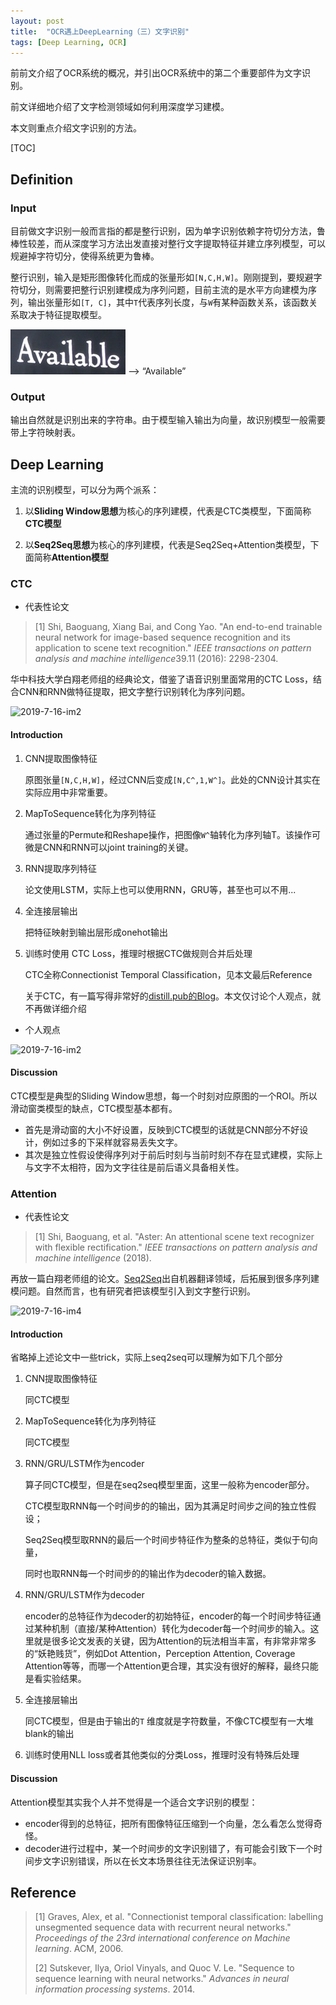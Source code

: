 ```yaml
---
layout: post
title:  "OCR遇上DeepLearning（三）文字识别"
tags: [Deep Learning, OCR]
---
```




前前文介绍了OCR系统的概况，并引出OCR系统中的第二个重要部件为文字识别。

前文详细地介绍了文字检测领域如何利用深度学习建模。

本文则重点介绍文字识别的方法。

[TOC]

## Definition

### Input

目前做文字识别一般而言指的都是整行识别，因为单字识别依赖字符切分方法，鲁棒性较差，而从深度学习方法出发直接对整行文字提取特征并建立序列模型，可以规避掉字符切分，使得系统更为鲁棒。 

整行识别，输入是矩形图像转化而成的张量形如`[N,C,H,W]`。刚刚提到，要规避字符切分，则需要把整行识别建模成为序列问题，目前主流的是水平方向建模为序列，输出张量形如`[T, C]`，其中`T`代表序列长度，与`W`有某种函数关系，该函数关系取决于特征提取模型。

![2019-7-16-im1](images/2019-7-16-im1.png) ——> “Available”

### Output

输出自然就是识别出来的字符串。由于模型输入输出为向量，故识别模型一般需要带上字符映射表。



## Deep Learning

主流的识别模型，可以分为两个派系：

1. 以**Sliding Window思想**为核心的序列建模，代表是CTC类模型，下面简称**CTC模型**

2. 以**Seq2Seq思想**为核心的序列建模，代表是Seq2Seq+Attention类模型，下面简称**Attention模型**

### CTC

*  代表性论文

> [1] Shi, Baoguang, Xiang Bai, and Cong Yao. "An end-to-end trainable neural network for image-based sequence recognition and its application to scene text recognition." *IEEE transactions on pattern analysis and machine intelligence*39.11 (2016): 2298-2304.

华中科技大学白翔老师组的经典论文，借鉴了语音识别里面常用的CTC Loss，结合CNN和RNN做特征提取，把文字整行识别转化为序列问题。

![2019-7-16-im2](/Users/charlie_huang/Blog/hyichao.github.io/_posts/images/2019-7-16-im2.png)

#### Introduction

1. CNN提取图像特征

   原图张量`[N,C,H,W]`，经过CNN后变成`[N,C^,1,W^]`。此处的CNN设计其实在实际应用中非常重要。

2. MapToSequence转化为序列特征

   通过张量的Permute和Reshape操作，把图像`W^`轴转化为序列轴T。该操作可微是CNN和RNN可以joint training的关键。

3. RNN提取序列特征

   论文使用LSTM，实际上也可以使用RNN，GRU等，甚至也可以不用...

4. 全连接层输出

   把特征映射到输出层形成onehot输出

5. 训练时使用 CTC Loss，推理时根据CTC做规则合并后处理

   CTC全称Connectionist Temporal Classification，见本文最后Reference

   关于CTC，有一篇写得非常好的[distill.pub的Blog](https://distill.pub/2017/ctc/)。本文仅讨论个人观点，就不再做详细介绍



* 个人观点

![2019-7-16-im2](/Users/charlie_huang/Blog/hyichao.github.io/_posts/images/2019-7-16-im3.png)

#### Discussion

CTC模型是典型的Sliding Window思想，每一个时刻对应原图的一个ROI。所以滑动窗类模型的缺点，CTC模型基本都有。

* 首先是滑动窗的大小不好设置，反映到CTC模型的话就是CNN部分不好设计，例如过多的下采样就容易丢失文字。
* 其次是独立性假设使得序列对于前后时刻与当前时刻不存在显式建模，实际上与文字不太相符，因为文字往往是前后语义具备相关性。



### Attention

* 代表性论文

> [1] Shi, Baoguang, et al. "Aster: An attentional scene text recognizer with flexible rectification." *IEEE transactions on pattern analysis and machine intelligence* (2018).

再放一篇白翔老师组的论文。[Seq2Seq](https://google.github.io/seq2seq/)出自机器翻译领域，后拓展到很多序列建模问题。自然而言，也有研究者把该模型引入到文字整行识别。

![2019-7-16-im4](/Users/charlie_huang/Blog/hyichao.github.io/_posts/images/2019-7-16-im4.gif)



#### Introduction

省略掉上述论文中一些trick，实际上seq2seq可以理解为如下几个部分

1. CNN提取图像特征

   同CTC模型

2. MapToSequence转化为序列特征

   同CTC模型

3. RNN/GRU/LSTM作为encoder

   算子同CTC模型，但是在seq2seq模型里面，这里一般称为encoder部分。

   CTC模型取RNN每一个时间步的的输出，因为其满足时间步之间的独立性假设；

   Seq2Seq模型取RNN的最后一个时间步特征作为整条的总特征，类似于句向量，

   同时也取RNN每一个时间步的的输出作为decoder的输入数据。

4. RNN/GRU/LSTM作为decoder

   encoder的总特征作为decoder的初始特征，encoder的每一个时间步特征通过某种机制（直接/某种Attention）转化为decoder每一个时间步的输入。这里就是很多论文发表的关键，因为Attention的玩法相当丰富，有非常非常多的“妖艳贱货”，例如Dot Attention，Perception Attention, Coverage Attention等等，而哪一个Attention更合理，其实没有很好的解释，最终只能是看实验结果。

5. 全连接层输出

   同CTC模型，但是由于输出的`T` 维度就是字符数量，不像CTC模型有一大堆blank的输出

6. 训练时使用NLL loss或者其他类似的分类Loss，推理时没有特殊后处理

#### Discussion

Attention模型其实我个人并不觉得是一个适合文字识别的模型：

* encoder得到的总特征，把所有图像特征压缩到一个向量，怎么看怎么觉得奇怪。
* decoder进行过程中，某一个时间步的文字识别错了，有可能会引致下一个时间步文字识别错误，所以在长文本场景往往无法保证识别率。



## Reference

> [1] Graves, Alex, et al. "Connectionist temporal classification: labelling unsegmented sequence data with recurrent neural networks." *Proceedings of the 23rd international conference on Machine learning*. ACM, 2006.
>
> [2] Sutskever, Ilya, Oriol Vinyals, and Quoc V. Le. "Sequence to sequence learning with neural networks." *Advances in neural information processing systems*. 2014.